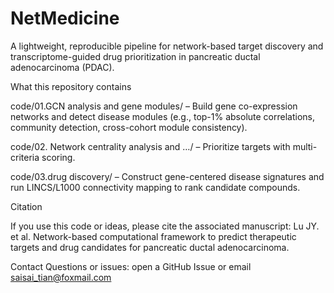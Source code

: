# NetMedicine

A lightweight, reproducible pipeline for network-based target discovery and transcriptome-guided drug prioritization in pancreatic ductal adenocarcinoma (PDAC).

What this repository contains

code/01.GCN analysis and gene modules/ – Build gene co-expression networks and detect disease modules (e.g., top-1% absolute correlations, community detection, cross-cohort module consistency).

code/02. Network centrality analysis and …/ – Prioritize targets with multi-criteria scoring.

code/03.drug discovery/ – Construct gene-centered disease signatures and run LINCS/L1000 connectivity mapping to rank candidate compounds.


Citation

If you use this code or ideas, please cite the associated manuscript:
Lu JY. et al. Network-based computational framework to predict therapeutic targets and drug candidates for pancreatic ductal adenocarcinoma.

Contact
Questions or issues: open a GitHub Issue or email saisai_tian@foxmail.com
